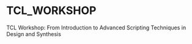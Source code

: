 # TCL_WORKSHOP
TCL Workshop: From Introduction to Advanced Scripting Techniques in Design and Synthesis
